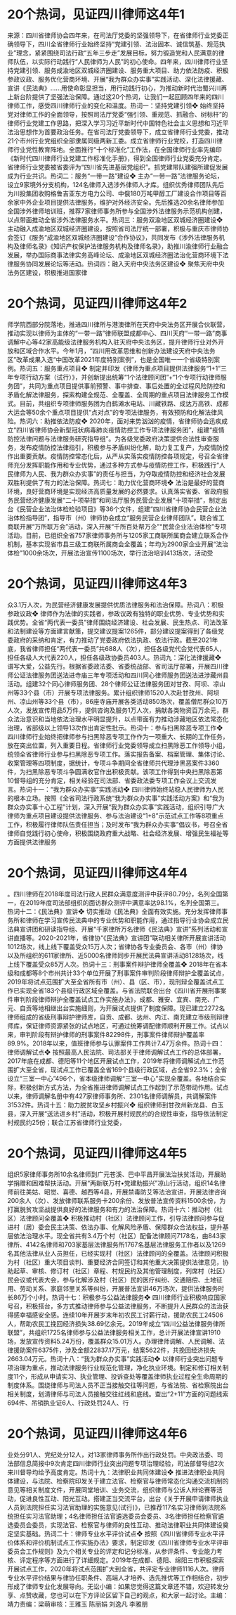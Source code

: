 # 20个热词，见证四川律师这4年1

来源：四川省律师协会四年来，在司法厅党委的坚强领导下，在省律师行业党委正确领导下，四川全省律师行业始终坚持“党建引领、法治固本、诚信筑基、规范执业”理念，紧紧围绕司法行政“五年三步走”发展目标，努力锻造党和人民满意的律师队伍，以实际行动践行“人民律师为人民”的初心使命。四年来，四川律师行业坚持党建引领、服务成渝地区双城经济圈建设、服务重大项目、助力依法防疫、积极参政议政、服务优化营商环境、开展“我为群众办实事”实践活动、深化法律援藏、宣讲《民法典》......用使命彰显担当，用行动践行初心，为推动新时代治蜀兴川再上新台阶提供了坚强法治保障。通过这20个热词，让我们一起回顾四年来的四川律师工作，感受四川律师行业的变化和温度。热词一：坚持党建引领❖ 始终坚持党对律师工作的全面领导，按照司法厅党委“强引领、重规范、抓融合、树标杆”的律师行业党建工作思路，把深入学习习近平新时代中国特色社会主义思想和习近平法治思想作为首要政治任务。在省司法厅党委领导下，成立省律师行业党委，推动21个市州行业党组织全部隶属同级两新工委。成立省律师行业党校，打造四川律师行业党性教育阵地。全面推行“十个标准化”工作法，在全国律师行业率先编印《新时代四川律师行业党建工作标准化手册》，得到全国律师行业党委充分肯定。省律师行业党委被省委评为“四川省先进基层党组织”。抓党建带队建强所建促发展成为行业共识。热词二：服务“一带一路”建设❖ 主办“一带一路”法律服务论坛，设立9家境外分支机构，124名律师入选涉外律师人才库。组织优秀律师团队先后为川投集团收购格鲁吉亚东方电力公司、中俄180万吨甲醇工厂建设合作项目等百余家中外企业项目提供法律服务，维护对外经济安全。先后推选20余名律师参加全国涉外律师培训班，推荐7家律师事务所参与全国涉外法律服务示范机构创建，以点带面推动全省涉外法律服务水平。热词三：服务双渝地区双城经济圈建设❖ 主动融入成渝地区双城经济圈建设，按照省司法厅统一部署，积极与重庆市律师协会签订《服务“成渝地区双城经济圈建设”合作协议》，共同发布《涉外法律服务机构及律师名录》《知识产权保护法律服务机构及律师名录》，助推川渝律师行业融合发展，举办国际商事法律实务高峰论坛、成渝地区双城经济圈法治化营商环境下法律服务协同发展论坛等活动。热词四：融入天府中央法务区建设❖ 聚焦天府中央法务区建设，积极推进国家律

# 20个热词，见证四川律师这4年2

师学院西部分院落地，推进四川律所与港澳律所在天府中央法务区开展合伙联营，推动实现以律师为主体的“一带一路”律师联盟成都中心、四川天府“一带一路”商事调解中心等42家高能级法律服务机构入驻天府中央法务区，提升律师行业对外开放和区域合作水平。今年1月，“四川用改革思维和创新办法建设天府中央法务区”改革成果入选“中国改革2021年度特别案例”，也是全国唯一一个省级特别案例。热词五：服务重点项目❖ 制定并印发《律师为重点项目提供法律服务“1+1”三年专项行动方案（试行）》，并创新提出统筹“1个法律顾问团”+“1个专项行动律师服务团”，共同为重点项目提供事前预警、事中排查、事后处置的全过程风险防控和矛盾化解法律服务，探索构建全规范、全覆盖、全周期的重点项目法律服务工作模式。目前，共组织专项律师服务团为白鹤滩水电站、川藏铁路、成达万高铁、成都大运会等50余个重点项目提供“点对点”的专项法律服务，有效预防和化解法律风险。热词六：助推依法防疫❖ 2020年，面对来势汹汹的疫情，省律师协会迅疾成立“四川省律师协会新型冠状病毒肺炎疫情防控工作专项法律服务团”，组建“疫情防控法律问题与法律服务研究指导组”。为各级党委政府决策提供合法性审查服务，发布疫情防控法律指引，积极参与矛盾纠纷化解，助力复工复产，为疫情防控作出重要贡献。疫情防控常态化后，从严从实落实疫情防控各项规定，号召全省律师充分发挥职能作用和专业优势，通过多种方式参与疫情防控工作，积极践行“人民律师为人民、我为群众办实事”的责任与担当，为夺取疫情防控和经济社会发展双胜利提供了有力的法治保障。热词七：助力优化营商环境❖ 法治是最好的营商环境，良好营商环境是实现经济高质量发展的必然要求。认真落实省委、省政府服务民营经济健康发展“二十项举措”和司法厅服务民营企业发展“十项举措”，制定出台《民营企业法治体检检验项目》等36个文件，组建“四川省律师协会民营企业法治体检指导团”，指导市（州）律师协会成立“服务民营企业律师团队”。联合省工商联开展“万所联万会”活动，深入开展“千所百处帮万企”“民营企业法治体检”专项活动。目前，已组织全省757家律师事务所与1205家工商联所属商会建立联系合作机制，基本实现省市县三级工商联所属商会全覆盖；年均为2900家企业开展“法治体检”1000余场次，开展法治宣传1100场次，举行法治培训413场次，活动受

# 20个热词，见证四川律师这4年3

众3.1万人次，为民营经济健康发展提供优质法律服务和法治保障。热词八：积极参政议政❖ 律师作为法律的实践者，参政议政有独特的职业优势、专业优势和实践优势。全省“两代表一委员”律师围绕经济建设、社会发展、民生热点、司法改革和法制建设等方面建言献策，提交建议提案1265件，部分建议提案得到了各级党委政府的采纳和肯定，有力推动了党委政府依法执政、依法行政。截至2021年底，我省律师担任“两代表一委员”共688人（次），担任各级党代会党代表65人，担任各级人大代表220人，担任各级政协委员403人。热词九：深化法律援藏❖ 谱写大爱，公益先行。根据省委政法委、省委统战部、省司法厅部署，开展四川律师公证法律服务团送法进寺庙三年专项活动和四川同心律师服务团送法进涉藏州县活动。组建32个同心律师服务团、28个律师公证法律服务团对甘孜、阿坝、凉山州等33个县（市）开展专项法律服务。累计组织律师1520人次赴甘孜州、阿坝州、凉山州等33个县（市），86座寺庙开展各类活动850场次，覆盖僧尼群众10万人次，发放宣传用品5万件，提供咨询及服务1万人次，捐献各类物资百万余元，群众法治意识和当地依法治理水平明显提升，以点带面有力推动涉藏地区依法常态化治理，省部级以上领导13次作出肯定性批示。热词十：参与扫黑除恶专项工作❖ 四川律师行业始终把律师参与扫黑除恶专项工作作为一项重大、长期的工作任务，放在突出位置，列入重要日程。省律师行业党委领导成立扫黑除恶工作领导小组，统领全省律师行业参与扫黑除恶专项工作。落实报告备案、档案管理、集体讨论、收案管理等四项制度，据统计，专项斗争期间全省律师共代理涉黑恶案件3360件，为扫黑除恶专项斗争圆满收官作出积极贡献。该项工作得到中央扫黑除恶第10督导组的充分肯定，相关经验在司法部、省委政法委专项工作会议上交流发言。热词十一：“我为群众办实事”实践活动❖ 四川律师始终站稳人民律师为人民的根本立场。按照《全省司法行政系统“我为群众办实事”实践活动方案》和“我为群众办实事十心工程”计划，深入开展“我为群众办实事”实践活动，组织引导广大律师为重点项目建设提供法律服务、参与法治建设“1+8”示范试点工作等8项重点工作，积极履行律师队伍责任担当；及时发布“我为群众办实事”倡议书，号召全省律师自觉践行初心使命，积极围绕政府重大战略、社会经济发展、增强民生福祉等方面提供法律服务

# 20个热词，见证四川律师这4年4

。四川律师在2018年度司法行政人民群众满意度测评中获评80.79分，名列全国第一，在2019年度司法部组织的面访群众测评中满意率达98.1%，名列全国第三。热词十二：《民法典》宣讲❖ 切实推动《民法典》全面有效实施。充分发挥律师事务所和律师在学习宣传民法典中的专业优势和职能作用，通过指导行业协会成立民法典宣讲团和研读指导组、开展“千家律所万名律师《民法典》宣讲”系列活动和宣讲直播等。2020-2021年，省律协“《民法典》宣讲团”联动相关律所开展宣讲活动1012场次，线上线下覆盖受众15万人次；省律协各专业委员会、各市（州）律协以及所组织的611家律所、近5000名律师同步开展民法典宣讲活动8128场次，线上线下覆盖受众85万人次。热词十三：刑事案件辩护律师全覆盖❖ 2018年在省本级和成都等8个市州共计33个单位开展了刑事案件审判阶段律师辩护全覆盖试点，2019年将试点范围扩大至全省所有市（州）、县（区、市），现刑辩全覆盖试点工作已实现全省183个县级行政区域全覆盖。与省法院联合出台《四川省开展刑事案件审判阶段律师辩护全覆盖试点工作实施办法》，成都、雅安、宜宾、南充、广元、自贡等地相继出台实施细则，为开展试点提供了制度保障。现已建立2272名律师组成的省级刑事辩护律师库，自贡、成都、达州、内江、南充建立市级刑辩律师库，保证律师资源紧张的试点地区，可通过统筹调配律师顺利开展工作。试点以来，审判阶段有辩护律师的刑事案件82298件，刑事案件律师辩护覆盖率89.9%。2018年以来，值班律师参与认罪案件工作共计7.47万余件。热词十四：律师调解试点❖ 按照最高人民法院、司法部关于律师调解试点工作的总体部署，2017年底在成都、德阳等11个地区开展试点工作，2019年将律师调解试点工作范围扩大至全省，现试点工作已覆盖全省169个县级行政区域，占全省92.3%；全省设立“三室一中心”496个，省本级律师调解“三室一中心”实现全覆盖。各地结合实际，积极创新方式方法，为全省推进律师调解试点工作起到了示范带动作用。试点以来，律师调解名册中有427家律师事务所、2301名律师调解员，共调解案件31532件。热词十五：助力脱贫攻坚乡村振兴❖ 组织律师到甘孜州新龙县、白玉县，深入开展“送法进乡村”活动，积极开展村规民约的合规性审查，指导依法制定村规民约25份；联合江苏省律师行业党委，

# 20个热词，见证四川律师这4年5

组织5家律师事务所10余名律师到广元苍溪、巴中平昌开展法治扶贫活动，开展助学捐赠和困难帮扶活动。开展“两新联万村•党建助振兴”凉山行活动，组织14名律师前往美姑、昭觉、喜德、越西等4县，开展禁毒防艾等法治宣讲，开展法律咨询200余人（次）、发放律师联系服务卡200余份、发放普法宣传资料1500余份，为打赢脱贫攻坚战提供良好的法律服务和有力的法治保障。热词十六：推动村（社区）法律顾问全覆盖❖ 积极推动村（社区）法律顾问工作，引导法律顾问参与促进村（居）委会民主决策、依法办事、化解风险矛盾、保障群众合法权益，提升基层依法治理水平。现全省共有3.4万个村（社区）配备法律顾问7178名，由843家律所、4142名律师和703家基层法律服务所1767名基层法律服务工作者以及1269名其他法律从业人员担任，已经实现村（社区）法律顾问的全覆盖。法律顾问积极为村（社区）重大项目谈判、重要经济合同签订和其他重大决策提供法律意见，协助起草、审核、修订村（社区）章程、村规民约及其他管理制度，列席村（社区）民会议或代表大会，参与化解涉及村（社区）民的医疗纠纷、交通赔偿、土地征用、劳动关系、家庭邻里关系等纠纷，开展普法宣讲46万场次，提供法律服务时长86万个小时。热词十七：积极参与公益法律服务❖ 四川律师行业积极响应国家号召，积极搭台，多方式推动律师参与公益法律服务，不断提升人民群众的法治获得感幸福感安全感。连续10年开展岁末年初农民工讨薪行动，援助农民工24506人，帮助农民工挽回经济损失38.69亿余元。2019年成立“四川公益法律服务律所联盟”，共组织1725名律师参与公益法律服务相关工作，总计开展法律宣讲1910场，发放宣传资料5.24万份，覆盖群众15.01万人。办理律师调解、人民调解、法律援助案件6375件，涉及金额22837.17万元，结案5622件，共挽回经济损失2663.04万元。热词十八：“我为群众办实事”实践活动❖ 以律师行业突出问题专项治理为重点，推动法律服务行业规范化管理，净化执业环境。制定和修订相关制度11个，形成从申请实习、执业管理、投诉查处等覆盖律师执业过程全生命周期的制度体系。围绕律师与司法人员不正当接触交往等问题，与省法院、省检察院出台相关制度，划清律师与司法人员接触交往红线和底线。查出“2+11”方面的问题线索694件、吊销执业证6人、行政处罚24人、行

# 20个热词，见证四川律师这4年6

业处分91人、党纪处分12人，对13家律师事务所作出行政处罚。中央政法委、司法部信息简报中9次肯定四川律师行业突出问题专项治理经验，司法部督导组2次来川督导均给予高度肯定。热词十九：法律职业共同体建设❖ 推进法律职业共同体建设，与法院、检察院印发关于建立法官、检察官与律师常态化沟通交流机制的意见等相关制度文件，开展同堂培训、业务交流，组织律师与公诉人辩论赛等活动，促进良性互动、阳光互动。搭建正当交流平台，出台《关于开展申请律师执业人员到法院担任实习法官助理的实施意见(试行)》，已推荐117名实习律师到法院系统担任实习法官助理；4名律师担任法官遴选委员会委员、3名律师担任检察官遴选委员会委员，实现法官、检察官与律师的良性互动、推动法律职业共同体建设奠定坚实基础。热词二十：律师专业水平评价试点❖ 按照《四川省律师专业水平评价体系和评价机制试点工作实施办法》要求，制定印发《四川省律师专业水平评审委员会工作规则》及九个相关专业的评定和记分标准，从参评条件、专业能力考核、评定程序等方面进行了详细规定。2019年在成都、德阳、绵阳三市积极探索开展试点工作，2020年将试点范围扩大到全省，共评定专业律师1116人次。律师专业水平评价结果与律协任职条件、高端人才培养、选先推优等工作相结合，初步形成了律师专业化发展导向。无讼小编：如果您觉得这篇文章还不错，欢迎转发分享、点赞收藏，您也可以在下方评论区留下自己的观点，和大家一起讨论。主编：靖力责编：梁萌审核：王雅玉 陈丽娟 刘逸凡 李雅朋

